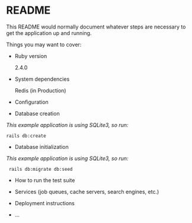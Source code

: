 # README

This README would normally document whatever steps are necessary to get the
application up and running.

Things you may want to cover:

* Ruby version

    2.4.0

* System dependencies

    Redis (in Production)

* Configuration

* Database creation

_This example application is using SQLite3, so run:_

    rails db:create

* Database initialization

_This example application is using SQLite3, so run:_

     rails db:migrate db:seed

* How to run the test suite

* Services (job queues, cache servers, search engines, etc.)

* Deployment instructions

* ...
